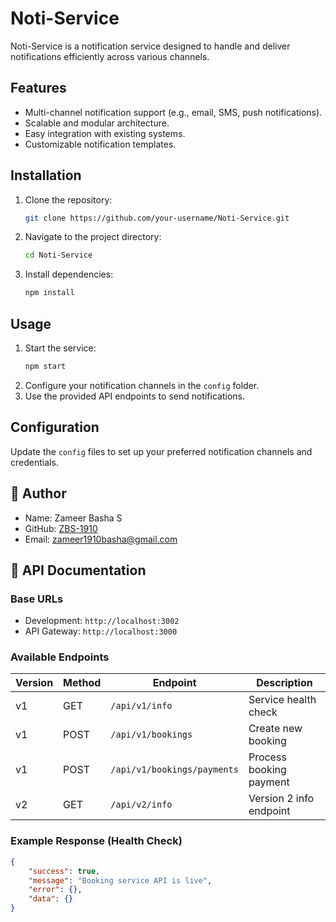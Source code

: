 # Noti-Service

Noti-Service is a notification service designed to handle and deliver notifications efficiently across various channels.

## Features

- Multi-channel notification support (e.g., email, SMS, push notifications).
- Scalable and modular architecture.
- Easy integration with existing systems.
- Customizable notification templates.

## Installation

1. Clone the repository:
    ```bash
    git clone https://github.com/your-username/Noti-Service.git
    ```
2. Navigate to the project directory:
    ```bash
    cd Noti-Service
    ```
3. Install dependencies:
    ```bash
    npm install
    ```

## Usage

1. Start the service:
    ```bash
    npm start
    ```
2. Configure your notification channels in the `config` folder.
3. Use the provided API endpoints to send notifications.

## Configuration

Update the `config` files to set up your preferred notification channels and credentials.

## 👤 Author

- Name: Zameer Basha S
- GitHub: [ZBS-1910](https://github.com/ZBS-1910)
- Email: zameer1910basha@gmail.com

## 📝 API Documentation

### Base URLs
- Development: `http://localhost:3002`
- API Gateway: `http://localhost:3000`

### Available Endpoints

| Version | Method | Endpoint | Description |
|---------|--------|----------|-------------|
| v1 | GET | `/api/v1/info` | Service health check |
| v1 | POST | `/api/v1/bookings` | Create new booking |
| v1 | POST | `/api/v1/bookings/payments` | Process booking payment |
| v2 | GET | `/api/v2/info` | Version 2 info endpoint |

### Example Response (Health Check)

```json
{
    "success": true,
    "message": "Booking service API is live",
    "error": {},
    "data": {}
}
```

